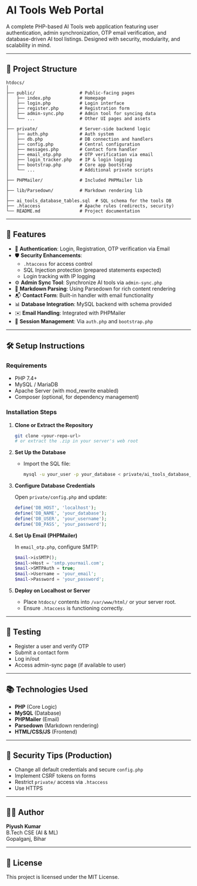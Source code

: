 # AI Tools Web Portal

A complete PHP-based AI Tools web application featuring user authentication, admin synchronization, OTP email verification, and database-driven AI tool listings. Designed with security, modularity, and scalability in mind.

---

## 📁 Project Structure

```
htdocs/
│
├── public/                 # Public-facing pages
│   ├── index.php           # Homepage
│   ├── login.php           # Login interface
│   ├── register.php        # Registration form
│   ├── admin-sync.php      # Admin tool for syncing data
│   └── ...                 # Other UI pages and assets
│
├── private/                # Server-side backend logic
│   ├── auth.php            # Auth system
│   ├── db.php              # DB connection and handlers
│   ├── config.php          # Central configuration
│   ├── messages.php        # Contact form handler
│   ├── email_otp.php       # OTP verification via email
│   ├── login_tracker.php   # IP & login logging
│   ├── bootstrap.php       # Core app bootstrap
│   └── ...                 # Additional private scripts
│
├── PHPMailer/              # Included PHPMailer lib
│
├── lib/Parsedown/          # Markdown rendering lib
│
├── ai_tools_database_tables.sql  # SQL schema for the tools DB
├── .htaccess               # Apache rules (redirects, security)
└── README.md               # Project documentation
```

---

## 🚀 Features

- 🔐 **Authentication**: Login, Registration, OTP verification via Email  
- 🛡️ **Security Enhancements**:
  - `.htaccess` for access control
  - SQL Injection protection (prepared statements expected)
  - Login tracking with IP logging
- ⚙️ **Admin Sync Tool**: Synchronize AI tools via `admin-sync.php`
- 📄 **Markdown Parsing**: Using Parsedown for rich content rendering
- 📬 **Contact Form**: Built-in handler with email functionality
- 📊 **Database Integration**: MySQL backend with schema provided
- ✉️ **Email Handling**: Integrated with PHPMailer
- 🔄 **Session Management**: Via `auth.php` and `bootstrap.php`

---

## 🛠️ Setup Instructions

### Requirements

- PHP 7.4+
- MySQL / MariaDB
- Apache Server (with mod_rewrite enabled)
- Composer (optional, for dependency management)

### Installation Steps

1. **Clone or Extract the Repository**

   ```bash
   git clone <your-repo-url>
   # or extract the .zip in your server's web root
   ```

2. **Set Up the Database**

   - Import the SQL file:
     ```bash
     mysql -u your_user -p your_database < private/ai_tools_database_tables.sql
     ```

3. **Configure Database Credentials**

   Open `private/config.php` and update:

   ```php
   define('DB_HOST', 'localhost');
   define('DB_NAME', 'your_database');
   define('DB_USER', 'your_username');
   define('DB_PASS', 'your_password');
   ```

4. **Set Up Email (PHPMailer)**

   In `email_otp.php`, configure SMTP:

   ```php
   $mail->isSMTP();
   $mail->Host = 'smtp.yourmail.com';
   $mail->SMTPAuth = true;
   $mail->Username = 'your_email';
   $mail->Password = 'your_password';
   ```

5. **Deploy on Localhost or Server**

   - Place `htdocs/` contents into `/var/www/html/` or your server root.
   - Ensure `.htaccess` is functioning correctly.

---

## 🧪 Testing

- Register a user and verify OTP
- Submit a contact form
- Log in/out
- Access admin-sync page (if available to user)

---

## 📚 Technologies Used

- **PHP** (Core Logic)
- **MySQL** (Database)
- **PHPMailer** (Email)
- **Parsedown** (Markdown rendering)
- **HTML/CSS/JS** (Frontend)

---

## 🔐 Security Tips (Production)

- Change all default credentials and secure `config.php`
- Implement CSRF tokens on forms
- Restrict `private/` access via `.htaccess`
- Use HTTPS

---

## 👨‍💻 Author

**Piyush Kumar**  
B.Tech CSE (AI & ML)  
Gopalganj, Bihar

---

## 📜 License

This project is licensed under the MIT License.
